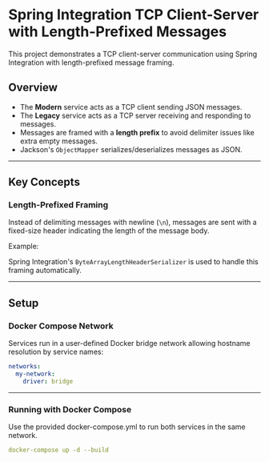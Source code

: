 # Spring Integration TCP Client-Server with Length-Prefixed Messages

This project demonstrates a TCP client-server communication using Spring Integration with length-prefixed message framing.

## Overview

- The **Modern** service acts as a TCP client sending JSON messages.
- The **Legacy** service acts as a TCP server receiving and responding to messages.
- Messages are framed with a **length prefix** to avoid delimiter issues like extra empty messages.
- Jackson's `ObjectMapper` serializes/deserializes messages as JSON.

---

## Key Concepts

### Length-Prefixed Framing

Instead of delimiting messages with newline (`\n`), messages are sent with a fixed-size header indicating the length of the message body.

Example:


Spring Integration's `ByteArrayLengthHeaderSerializer` is used to handle this framing automatically.

---

## Setup

### Docker Compose Network

Services run in a user-defined Docker bridge network allowing hostname resolution by service names:

```yaml
networks:
  my-network:
    driver: bridge
```
---
### Running with Docker Compose
Use the provided docker-compose.yml to run both services in the same network.
```yaml
docker-compose up -d --build
```